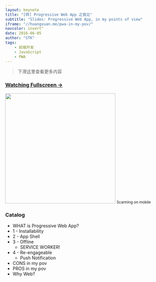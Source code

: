 ```yaml
---
layout: keynote
title: "[转] Progressive Web App 之我见"
subtitle: "Slides: Progressive Web App, in my points of view"
iframe: "//huangxuan.me/pwa-in-my-pov/"
navcolor: invert"
date: 2016-06-05
author: "STK"
tags:
    - 前端开发
    - JavaScript
    - PWA
---
```


> 下滑这里查看更多内容

### [Watching Fullscreen →](https://huangxuan.me/pwa-in-my-pov/)

<div class="visible-md visible-lg">
    <img src="//huangxuan.me/pwa-in-my-pov/attach/qrcode.png" width="350" />
    <small class="img-hint">Scanning on mobile</small>
</div>

### Catalog

- WHAT is Progressive Web App?
- 1 - Installability
- 2 - App Shell
- 3 - Offline
    + SERVICE WORKER!
- 4 - Re-engageable
    + Push Notification
- CONS in my pov
- PROS in my pov
- Why Web?

